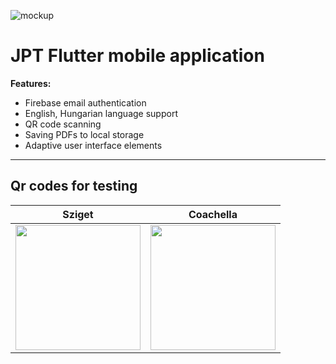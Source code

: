 ![mockup](https://firebasestorage.googleapis.com/v0/b/jptapp-4228f.appspot.com/o/doc%2Fmockup.jpg?alt=media&token=f5efb0c9-b046-47d3-96de-9df0d2277b07 "mockup")  
  
# JPT Flutter mobile application  
  
**Features:**  
- Firebase email authentication  
- English, Hungarian language support  
- QR code scanning   
- Saving PDFs to local storage  
- Adaptive user interface elements  
  
------------
## Qr codes for testing
| Sziget | Coachella |
|--|--|
|<img src="https://firebasestorage.googleapis.com/v0/b/jptapp-4228f.appspot.com/o/doc%2FqrCodes%2Fsziget.png?alt=media&token=80f50ec1-dddc-460e-a882-7e4fcfad356a"  width="200" height="200">|<img src="https://firebasestorage.googleapis.com/v0/b/jptapp-4228f.appspot.com/o/doc%2FqrCodes%2Fcoachella.png?alt=media&token=5f0c720d-333e-4961-9491-28047e68a6a2"  width="200" height="200"> | 
